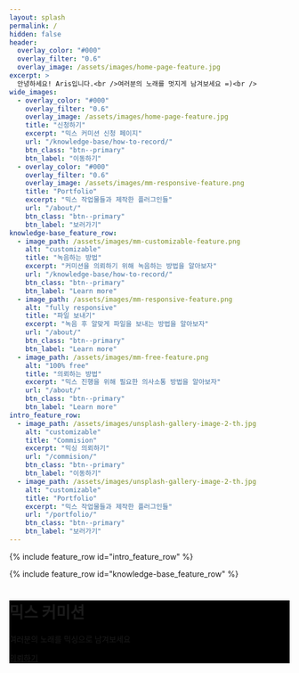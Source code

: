 ```yaml
---
layout: splash
permalink: /
hidden: false
header:
  overlay_color: "#000"
  overlay_filter: "0.6"
  overlay_image: /assets/images/home-page-feature.jpg
excerpt: >
  안녕하세요! Aris입니다.<br />여러분의 노래를 멋지게 남겨보세요 =)<br />
wide_images:
  - overlay_color: "#000"
    overlay_filter: "0.6"
    overlay_image: /assets/images/home-page-feature.jpg
    title: "신청하기"
    excerpt: "믹스 커미션 신청 페이지"
    url: "/knowledge-base/how-to-record/"
    btn_class: "btn--primary"
    btn_label: "이동하기"
  - overlay_color: "#000"
    overlay_filter: "0.6"
    overlay_image: /assets/images/mm-responsive-feature.png
    title: "Portfolio"
    excerpt: "믹스 작업물들과 제작한 플러그인들"
    url: "/about/"
    btn_class: "btn--primary"
    btn_label: "보러가기"
knowledge-base_feature_row:
  - image_path: /assets/images/mm-customizable-feature.png
    alt: "customizable"
    title: "녹음하는 방법"
    excerpt: "커미션을 의뢰하기 위해 녹음하는 방법을 알아보자"
    url: "/knowledge-base/how-to-record/"
    btn_class: "btn--primary"
    btn_label: "Learn more"
  - image_path: /assets/images/mm-responsive-feature.png
    alt: "fully responsive"
    title: "파일 보내기"
    excerpt: "녹음 후 알맞게 파일을 보내는 방법을 알아보자"
    url: "/about/"
    btn_class: "btn--primary"
    btn_label: "Learn more"
  - image_path: /assets/images/mm-free-feature.png
    alt: "100% free"
    title: "의뢰하는 방법"
    excerpt: "믹스 진행을 위해 필요한 의사소통 방법을 알아보자"
    url: "/about/"
    btn_class: "btn--primary"
    btn_label: "Learn more" 
intro_feature_row:
  - image_path: /assets/images/unsplash-gallery-image-2-th.jpg
    alt: "customizable"
    title: "Commision"
    excerpt: "믹싱 의뢰하기"
    url: "/commision/"
    btn_class: "btn--primary"
    btn_label: "이동하기"
  - image_path: /assets/images/unsplash-gallery-image-2-th.jpg
    alt: "customizable"
    title: "Portfolio"
    excerpt: "믹스 작업물들과 제작한 플러그인들"
    url: "/portfolio/"
    btn_class: "btn--primary"
    btn_label: "보러가기"
---
```


{% include feature_row id="intro_feature_row" %}

{% include feature_row id="knowledge-base_feature_row" %}

<div class="page__hero--overlay" style="background-color: #000; background-image: linear-gradient(rgba(0, 0, 0, 0.5), rgba(0, 0, 0, 0.5)), url('/mix_commision/assets/images/home-page-feature.jpg');">
  <div class="wrapper">
    <h1 id="page-title" class="page__title" itemprop="headline">믹스 커미션
    </h1>
    <p class="page__lead">여러분의 노래를 믹싱으로 남겨보세요
    </p>
    <p>
      <a href="/mix_commision/commision/" class="btn btn--light-outline btn--large">의뢰하기</a>
    </p>
  </div>
</div>
